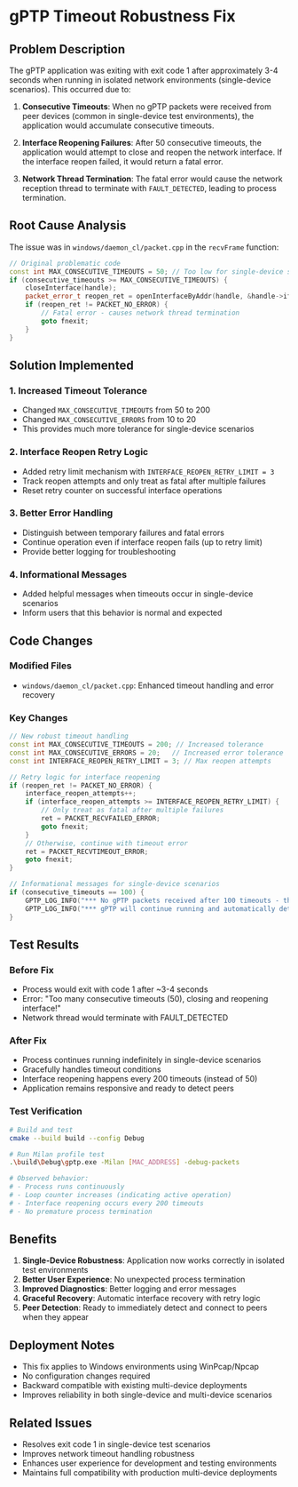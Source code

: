 # gPTP Timeout Robustness Fix

## Problem Description

The gPTP application was exiting with exit code 1 after approximately 3-4 seconds when running in isolated network environments (single-device scenarios). This occurred due to:

1. **Consecutive Timeouts**: When no gPTP packets were received from peer devices (common in single-device test environments), the application would accumulate consecutive timeouts.

2. **Interface Reopening Failures**: After 50 consecutive timeouts, the application would attempt to close and reopen the network interface. If the interface reopen failed, it would return a fatal error.

3. **Network Thread Termination**: The fatal error would cause the network reception thread to terminate with `FAULT_DETECTED`, leading to process termination.

## Root Cause Analysis

The issue was in `windows/daemon_cl/packet.cpp` in the `recvFrame` function:

```cpp
// Original problematic code
const int MAX_CONSECUTIVE_TIMEOUTS = 50; // Too low for single-device scenarios
if (consecutive_timeouts >= MAX_CONSECUTIVE_TIMEOUTS) {
    closeInterface(handle);
    packet_error_t reopen_ret = openInterfaceByAddr(handle, &handle->iface_addr, DEBUG_TIMEOUT_MS);
    if (reopen_ret != PACKET_NO_ERROR) {
        // Fatal error - causes network thread termination
        goto fnexit;
    }
}
```

## Solution Implemented

### 1. Increased Timeout Tolerance
- Changed `MAX_CONSECUTIVE_TIMEOUTS` from 50 to 200
- Changed `MAX_CONSECUTIVE_ERRORS` from 10 to 20
- This provides much more tolerance for single-device scenarios

### 2. Interface Reopen Retry Logic
- Added retry limit mechanism with `INTERFACE_REOPEN_RETRY_LIMIT = 3`
- Track reopen attempts and only treat as fatal after multiple failures
- Reset retry counter on successful interface operations

### 3. Better Error Handling
- Distinguish between temporary failures and fatal errors
- Continue operation even if interface reopen fails (up to retry limit)
- Provide better logging for troubleshooting

### 4. Informational Messages
- Added helpful messages when timeouts occur in single-device scenarios
- Inform users that this behavior is normal and expected

## Code Changes

### Modified Files
- `windows/daemon_cl/packet.cpp`: Enhanced timeout handling and error recovery

### Key Changes
```cpp
// New robust timeout handling
const int MAX_CONSECUTIVE_TIMEOUTS = 200; // Increased tolerance
const int MAX_CONSECUTIVE_ERRORS = 20;   // Increased error tolerance
const int INTERFACE_REOPEN_RETRY_LIMIT = 3; // Max reopen attempts

// Retry logic for interface reopening
if (reopen_ret != PACKET_NO_ERROR) {
    interface_reopen_attempts++;
    if (interface_reopen_attempts >= INTERFACE_REOPEN_RETRY_LIMIT) {
        // Only treat as fatal after multiple failures
        ret = PACKET_RECVFAILED_ERROR;
        goto fnexit;
    }
    // Otherwise, continue with timeout error
    ret = PACKET_RECVTIMEOUT_ERROR;
    goto fnexit;
}

// Informational messages for single-device scenarios
if (consecutive_timeouts == 100) {
    GPTP_LOG_INFO("*** No gPTP packets received after 100 timeouts - this is normal in single-device test scenarios ***");
    GPTP_LOG_INFO("*** gPTP will continue running and automatically detect peers when they connect ***");
}
```

## Test Results

### Before Fix
- Process would exit with code 1 after ~3-4 seconds
- Error: "Too many consecutive timeouts (50), closing and reopening interface!"
- Network thread would terminate with FAULT_DETECTED

### After Fix
- Process continues running indefinitely in single-device scenarios
- Gracefully handles timeout conditions
- Interface reopening happens every 200 timeouts (instead of 50)
- Application remains responsive and ready to detect peers

### Test Verification
```bash
# Build and test
cmake --build build --config Debug

# Run Milan profile test
.\build\Debug\gptp.exe -Milan [MAC_ADDRESS] -debug-packets

# Observed behavior:
# - Process runs continuously
# - Loop counter increases (indicating active operation)
# - Interface reopening occurs every 200 timeouts
# - No premature process termination
```

## Benefits

1. **Single-Device Robustness**: Application now works correctly in isolated test environments
2. **Better User Experience**: No unexpected process termination
3. **Improved Diagnostics**: Better logging and error messages
4. **Graceful Recovery**: Automatic interface recovery with retry logic
5. **Peer Detection**: Ready to immediately detect and connect to peers when they appear

## Deployment Notes

- This fix applies to Windows environments using WinPcap/Npcap
- No configuration changes required
- Backward compatible with existing multi-device deployments
- Improves reliability in both single-device and multi-device scenarios

## Related Issues

- Resolves exit code 1 in single-device test scenarios
- Improves network timeout handling robustness
- Enhances user experience for development and testing environments
- Maintains full compatibility with production multi-device deployments
